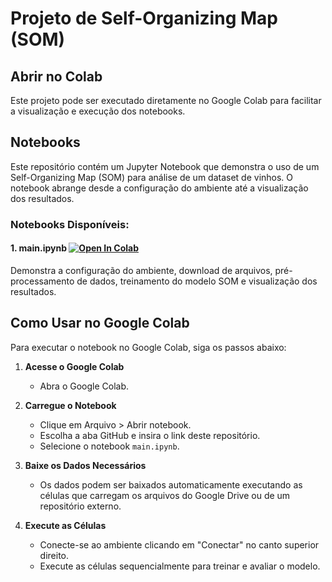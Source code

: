 # Projeto de Self-Organizing Map (SOM)

## Abrir no Colab
Este projeto pode ser executado diretamente no Google Colab para facilitar a visualização e execução dos notebooks.

## Notebooks

Este repositório contém um Jupyter Notebook que demonstra o uso de um Self-Organizing Map (SOM) para análise de um dataset de vinhos. O notebook abrange desde a configuração do ambiente até a visualização dos resultados.

### Notebooks Disponíveis:

#### 1. main.ipynb [![Open In Colab](https://colab.research.google.com/assets/colab-badge.svg)](https://colab.research.google.com/github/KauaHenSilva/python_download_file_drive/blob/main/main.ipynb)
Demonstra a configuração do ambiente, download de arquivos, pré-processamento de dados, treinamento do modelo SOM e visualização dos resultados.

## Como Usar no Google Colab
Para executar o notebook no Google Colab, siga os passos abaixo:

1. **Acesse o Google Colab**
   - Abra o Google Colab.

2. **Carregue o Notebook**
   - Clique em Arquivo > Abrir notebook.
   - Escolha a aba GitHub e insira o link deste repositório.
   - Selecione o notebook `main.ipynb`.

3. **Baixe os Dados Necessários**
   - Os dados podem ser baixados automaticamente executando as células que carregam os arquivos do Google Drive ou de um repositório externo.

4. **Execute as Células**
   - Conecte-se ao ambiente clicando em "Conectar" no canto superior direito.
   - Execute as células sequencialmente para treinar e avaliar o modelo.

